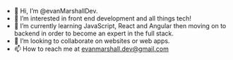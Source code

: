 - 👋 Hi, I’m @evanMarshallDev.
- 👀 I’m interested in front end development and all things tech!
- 🌱 I’m currently learning JavaScript, React and Angular then moving on to backend in order to become an expert in the full stack.
- 💞️ I’m looking to collaborate on websites or web apps.
- 📫 How to reach me at evanmarshall.dev@gmail.com

<!---
evanMarshallDev/evanMarshallDev is a ✨ special ✨ repository because its `README.md` (this file) appears on your GitHub profile.
You can click the Preview link to take a look at your changes.
--->
